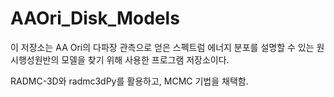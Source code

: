 # AAOri_Disk_Models
이 저장소는 AA Ori의 다파장 관측으로 얻은 스펙트럼 에너지 분포를 설명할 수 있는 원시행성원반의 모델을 찾기 위해 사용한 프로그램 저장소이다.

RADMC-3D와 radmc3dPy를 활용하고, MCMC 기법을 채택함.
